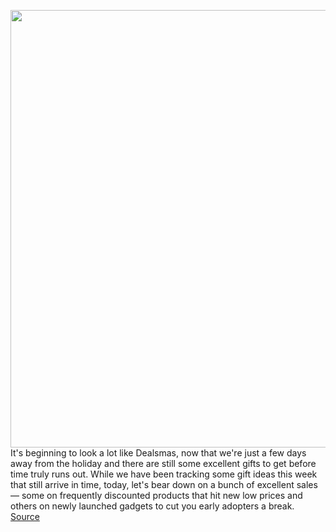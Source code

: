 <img src='https://cdn.vox-cdn.com/thumbor/bvQtYdXhcUDdflDvv_Ydm-2fVZo=/0x0:2040x1360/1200x800/filters:focal(857x517:1183x843)/cdn.vox-cdn.com/uploads/chorus_image/image/70306096/vpavic_211006_4796_0102.0.jpg' width='700px' /><br/>
It's beginning to look a lot like Dealsmas, now that we're just a few days away from the holiday and there are still some excellent gifts to get before time truly runs out. While we have been tracking some gift ideas this week that still arrive in time, today, let's bear down on a bunch of excellent sales — some on frequently discounted products that hit new low prices and others on newly launched gadgets to cut you early adopters a break.
<a href='https://www.theverge.com/good-deals/2021/12/22/22848289/apple-watch-series-7-samsung-galaxy-buds-pro-sony-earbuds-lamp-speaker-microsoft-xbox-ring-deal-sale'> Source <a/>